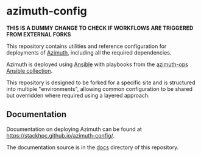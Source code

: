 # azimuth-config <!-- omit in toc -->

**THIS IS A DUMMY CHANGE TO CHECK IF WORKFLOWS ARE TRIGGERED FROM EXTERNAL FORKS**

This repository contains utilities and reference configuration for deployments of
[Azimuth](https://github.com/stackhpc/azimuth), including all the required dependencies.

Azimuth is deployed using [Ansible](https://www.ansible.com/) with playbooks from the
[azimuth-ops Ansible collection](https://github.com/stackhpc/ansible-collection-azimuth-ops).

This repository is designed to be forked for a specific site and is structured into multiple
"environments", allowing common configuration to be shared but overridden where required
using a layered approach.

## Documentation

Documentation on deploying Azimuth can be found at https://stackhpc.github.io/azimuth-config/.

The documentation source is in the [docs](./docs/) directory of this repository.
